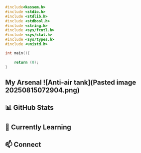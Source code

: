 

``` C
#include<kassem.h>
#include <stdio.h>  
#include <stdlib.h> 
#include <stdbool.h>  
#include <string.h>  
#include <sys/fcntl.h>  
#include <sys/stat.h>  
#include <sys/types.h>  
#include <unistd.h>

int main(){
	
	return (0);
}
```

## My Arsenal ![Anti-air tank](Pasted image 20250815072904.png)
## 📊 GitHub Stats

[](https://github.com/kassem00#-github-stats)

## 🌱 Currently Learning


## 📫 Connect